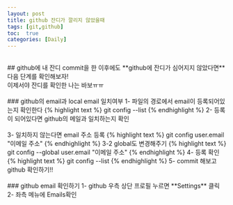 ```yaml
---
layout: post
title: github 잔디가 깔리지 않았을때
tags: [git,github]
toc:  true
categories: [Daily]
---
```

<br>
## github에 내 잔디
commit을 한 이후에도 **github에 잔디가 심어지지 않았다면** 다음 단계를 확인해보자!<br>
이제서야 잔디를 확인한 나는 바보ㅠㅠ<br><br>
### github의 email과 local email 일치여부
1- 파일의 경로에서 email이 등록되어있는지 확인한다
{% highlight text %}
git config --list
{% endhighlight %}
2- 등록이 되어있다면 github의 메일과 일치하는지 확인<br><br>
3- 일치하지 않는다면 email 주소 등록
{% highlight text %}
git config user.email "이메일 주소"
{% endhighlight %}
 3-2 global도 변경해주기
{% highlight text %}
git config --global user.email "이메일 주소"
{% endhighlight %}
4- 등록 확인
{% highlight text %}
git config --list
{% endhighlight %}
5- commit 해보고 github 확인하기!!
<br><br>
### github email 확인하기
1- github 우측 상단 프로필 누르면 **Settings** 클릭<br>
2- 좌측 메뉴에 Emails확인<br><br><br>
